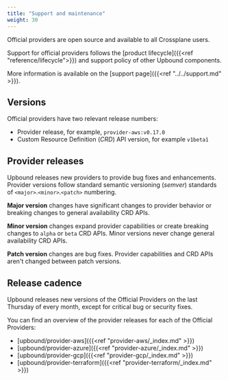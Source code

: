 ```yaml
---
title: "Support and maintenance"
weight: 30
---
```

Official providers are open source and available to all Crossplane users.

Support for official providers follows the [product lifecycle]({{<ref "reference/lifecycle">}}) and support policy of other Upbound components.

More information is available on the [support page]({{<ref "../../support.md" >}}).

## Versions

Official providers have two relevant release numbers:

* Provider release, for example, `provider-aws:v0.17.0`
* Custom Resource Definition (*CRD*) API version, for example `v1beta1`

## Provider releases

Upbound releases new providers to provide bug fixes and enhancements. Provider versions follow standard semantic versioning (*semver*) standards of `<major>`.`<minor>`.`<patch>` numbering.

**Major version** changes have significant changes to provider behavior or breaking changes to general availability CRD APIs.  

**Minor version** changes expand provider capabilities or create breaking changes to `alpha` or `beta` CRD APIs. Minor versions never change general availability CRD APIs.

**Patch version** changes are bug fixes. Provider capabilities and CRD APIs aren't changed between patch versions.

<!--
### Custom resource definition API versions
The CRDs contained within an official provider follow the standard Kubernetes API versioning and deprecation policy. 

* `v1alpha` - CRDs under `v1alpha` haven't passed through full Upbound quality assurance. `v1alpha1` providers are for testing and experimentation and aren't intended for production deployment.

* `v1beta1` - This identifies a qualified and tested CRD. 
Upbound attempts to ensure a stable CRD API but may require breaking changes in future versions. `v1beta1` may be missing endpoints or settings related to the provider resource.

* `v1beta2` - Like `v1beta1` CRDs all `v1beta2` providers are fully qualified and tested. `v1beta2` contain more features or breaking API changes from `v1beta1`. 

* `v1` - CRDs that reach a `v1` API version have fully defined APIs. Upbound doesn't make breaking API changes until the next provider API version. 
-->

## Release cadence

Upbound releases new versions of the Official Providers on the last Thursday of
every month, except for critical bug or security fixes.

You can find an overview of the provider releases for each of the Official
Providers:

* [upbound/provider-aws]({{<ref "provider-aws/_index.md" >}})
* [upbound/provider-azure]({{<ref "provider-azure/_index.md" >}})
* [upbound/provider-gcp]({{<ref "provider-gcp/_index.md" >}})
* [upbound/provider-terraform]({{<ref "provider-terraform/_index.md" >}})
